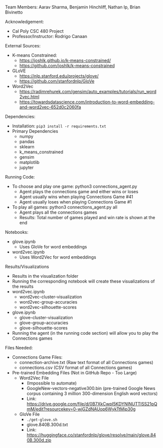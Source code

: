 Team Members: Aarav Sharma, Benjamin Hinchliff, Nathan Ip, Brian Bivinetto

Acknowledgement:
- Cal Poly CSC 480 Project
- Professor/Instructor: Rodrigo Canaan

External Sources:
- K-means Constrained: 
    - https://joshlk.github.io/k-means-constrained/
    - https://github.com/joshlk/k-means-constrained
- GLoVE
    - https://nlp.stanford.edu/projects/glove/
    - https://github.com/stanfordnlp/GloVe
- Word2Vec
    - https://radimrehurek.com/gensim/auto_examples/tutorials/run_word2vec.html
    - https://towardsdatascience.com/introduction-to-word-embedding-and-word2vec-652d0c2060fa

Dependencies:
- Installation: `pip3 install -r requirements.txt`
- Primary Dependencies
    - numpy
    - pandas
    - sklearn
    - k_means_constrained
    - gensim
    - matplotlib
    - jupyter

Running Code:
- To choose and play one game: python3 connections_agent.py
    - Agent plays the connections game and either wins or loses
    - Agent usually wins when playing Connections Game #41 
    - Agent usually loses when playing Connections Game #1
- To play all games: python3 connections_agent.py all
    - Agent plays all the connections games
    - Results: Total number of games played and win rate is shown at the end

Notebooks:
- glove.ipynb
    - Uses GloVe for word embeddings
- word2vec.ipynb
    - Uses Word2Vec for word embeddings

Results/Visualizations
- Results in the visualization folder
- Running the corresponding notebook will create these visualizations of the results
- word2vec.ipynb
    - word2vec-cluster-visualization
    - word2vec-group-accuracies
    - word2vec-silhouette-scores
- glove.ipynb
    - glove-cluster-visualization
    - glove-group-accuracies
    - glove-silhouette-scores
- Running the agent (in the running code section) will allow you to play the Connections games

Files Needed:
- Connections Game Files:
    - connection-archive.txt (Raw text format of all Connections games)
    - connections.csv (CSV format of all Connections games)
- Pre-trained Embedding Files (Not in GitHub Repo - Too Large)
    - Word2Vec File
        - (Impossible to automate)
        - GoogleNew-vectors-negative300.bin (pre-trained Google News corpus containing 3 million 300-dimension English word vectors)
        - Link: https://drive.google.com/file/d/0B7XkCwpI5KDYNlNUTTlSS21pQmM/edit?resourcekey=0-wjGZdNAUop6WykTtMip30g
    - GloVe File
        - `./get-glove.sh`
        - glove.840B.300d.txt
        - Link: https://huggingface.co/stanfordnlp/glove/resolve/main/glove.840B.300d.zip
